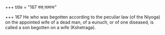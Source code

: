 +++
title = "167 यस् तल्पजः"

+++
167	He who was begotten according to the peculiar law (of the Niyoga) on the appointed wife of a dead man, of a eunuch, or of one diseased, is called a son begotten on a wife (Kshetraga).
